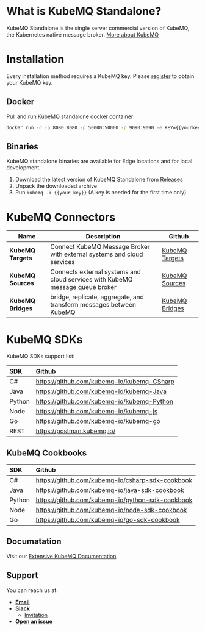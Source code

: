 # What is KubeMQ Standalone?

KubeMQ Standalone is the single server commercial version of KubeMQ, the Kubernetes native message broker.
[More about KubeMQ](https://kubemq.io/)

# Installation

Every installation method requires a KubeMQ key.
Please [register](https://account.kubemq.io/login/register) to obtain your KubeMQ key.

## Docker

Pull and run KubeMQ standalone docker container:

``` bash  
docker run -d -p 8080:8080 -p 50000:50000 -p 9090:9090 -e KEY={{yourkey}} kubemq/kubemq-stanalone:latest  
```  

## Binaries
KubeMQ standalone binaries are available for Edge locations and for local development.

1. Download the latest version of KubeMQ Standalone from [Releases](https://github.com/kubemq-io/kubemq-standalone/releases)
2. Unpack the downloaded archive
3. Run ```kubemq -k {{your key}}``` (A key is needed for the first time only)

# KubeMQ Connectors

|Name | Description | Github | 
|--|--|--| 
| **KubeMQ Targets** | Connect KubeMQ Message Broker with external systems and cloud services |[KubeMQ Targets](https://github.com/kubemq-hub/kubemq-targets)|
| **KubeMQ Sources** | Connects external systems and cloud services with KubeMQ message queue broker |[KubeMQ Sources](https://github.com/kubemq-hub/kubemq-sources)|
| **KubeMQ Bridges** | bridge, replicate, aggregate, and transform messages between KubeMQ |[KubeMQ Bridges](https://github.com/kubemq-hub/kubemq-bridges)|



# KubeMQ SDKs

KubeMQ SDKs support list:

| SDK | Github   |  
|:----|:---|  
| C#    |  https://github.com/kubemq-io/kubemq-CSharp  |  
| Java    | https://github.com/kubemq-io/kubemq-Java |  
| Python    |  https://github.com/kubemq-io/kubemq-Python  |  
| Node    |  https://github.com/kubemq-io/kubemq-js |  
| Go    | https://github.com/kubemq-io/kubemq-go |  
| REST    |  https://postman.kubemq.io/ |  

## KubeMQ Cookbooks

| SDK | Github   |  
|:----|:---|  
| C#    |  https://github.com/kubemq-io/csharp-sdk-cookbook  |  
| Java    | https://github.com/kubemq-io/java-sdk-cookbook |  
| Python    |  https://github.com/kubemq-io/python-sdk-cookbook |  
| Node    |  https://github.com/kubemq-io/node-sdk-cookbook |  
| Go    | https://github.com/kubemq-io/go-sdk-cookbook|  

## Documatation

Visit our [Extensive KubeMQ Documentation](https://docs.kubemq.io/).

## Support

You can reach us at:

- [**Email**](mailto:support@kubemq.io)
- [**Slack**](https://kubemq.slack.com)
  - [Invitation](https://join.slack.com/t/kubemq/shared_invite/enQtNDk3NjE1Mjg1MDMwLThjMGFmYjU1NTVhZWRjZTRjYTIxM2E5MjA5ZDFkMWUyODI3YTlkOWY2MmYzNGIwZjY3OThlMzYxYjYwMTVmYWM)
- [**Open an issue**](https://github.com/kubemq-io/kubemq-standalone/issues)
